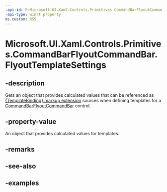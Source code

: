 ```yaml
---
-api-id: P:Microsoft.UI.Xaml.Controls.Primitives.CommandBarFlyoutCommandBar.FlyoutTemplateSettings
-api-type: winrt property
ms.custom: RS5
---
```

<!-- Property syntax.
public CommandBarFlyoutCommandBarTemplateSettings FlyoutTemplateSettings { get; }
-->

# Microsoft.UI.Xaml.Controls.Primitives.CommandBarFlyoutCommandBar.FlyoutTemplateSettings


## -description

Gets an object that provides calculated values that can be referenced as [{TemplateBinding} markup extension](https://docs.microsoft.com/windows/uwp/xaml-platform/templatebinding-markup-extension) sources when defining templates for a [CommandBarFlyoutCommandBar](commandbarflyoutcommandbar.md) control.


## -property-value

An object that provides calculated values for templates.


## -remarks


## -see-also


## -examples


